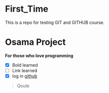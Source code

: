 # First_Time
This is a repo for testing GIT and GITHUB course.
# Osama Project
**For those who love programming**
- [x] Bold learned 
- [ ] Link learned
- [x] log in [github](github.com)
> Qoute
